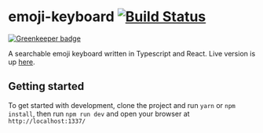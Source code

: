 # emoji-keyboard [![Build Status](https://travis-ci.org/hyldmo/emoji-keyboard.svg?branch=master)](https://travis-ci.org/hyldmo/emoji-keyboard)

[![Greenkeeper badge](https://badges.greenkeeper.io/hyldmo/emoji-keyboard.svg)](https://greenkeeper.io/)

A searchable emoji keyboard written in Typescript and React. Live version is up [here](https://hyldmo.github.io/emoji-keyboard/).

## Getting started
To get started with development, clone the project and run `yarn` or `npm install`, then run `npm run dev` and open your browser at `http://localhost:1337/`

